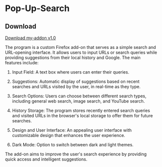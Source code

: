 # Pop-Up-Search

## Download

[Download my-addon v1.0](https://github.com/USERNAME/my-firefox-addon/releases/latest)


The program is a custom Firefox add-on that serves as a simple search and URL-opening interface. It allows users to input URLs or search queries while providing suggestions from their local history and Google. The main features include:


1. Input Field: A text box where users can enter their queries.

2. Suggestions: Automatic display of suggestions based on recent searches and URLs visited by the user, in real-time as they type.

3. Search Options: Users can choose between different search types, including general web search, image search, and YouTube search.

4. History Storage: The program stores recently entered search queries and visited URLs in the browser's local storage to offer them for future searches.

5. Design and User Interface: An appealing user interface with customizable design that enhances the user experience.

6. Dark Mode: Option to switch between dark and light themes.


The add-on aims to improve the user's search experience by providing quick access and intelligent suggestions.
